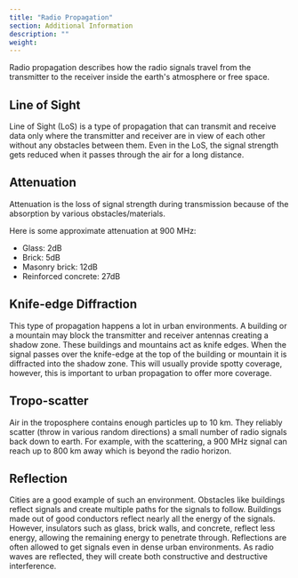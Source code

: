```yaml
---
title: "Radio Propagation"
section: Additional Information
description: ""
weight:
---
```


Radio propagation describes how the radio signals travel from the transmitter to the receiver inside the earth's atmosphere or free space.

## Line of Sight

Line of Sight (LoS) is a type of propagation that can transmit and receive data only where the transmitter and receiver are in view of each other without any obstacles between them. Even in the LoS, the signal strength gets reduced when it passes through the air for a long distance.

## Attenuation

Attenuation is the loss of signal strength during transmission because of the absorption by various obstacles/materials.

Here is some approximate attenuation at 900 MHz:

- Glass: 2dB
- Brick: 5dB
- Masonry brick: 12dB
- Reinforced concrete: 27dB

## Knife-edge Diffraction

This type of propagation happens a lot in urban environments. A building or a mountain may block the transmitter and receiver antennas creating a shadow zone. These buildings and mountains act as knife edges. When the signal passes over the knife-edge at the top of the building or mountain it is diffracted into the shadow zone. This will usually provide spotty coverage, however, this is important to urban propagation to offer more coverage.

## Tropo-scatter

Air in the troposphere contains enough particles up to 10 km. They reliably scatter (throw in various random directions) a small number of radio signals back down to earth. For example, with the scattering, a 900 MHz signal can reach up to 800 km away which is beyond the radio horizon.

## Reflection

Cities are a good example of such an environment. Obstacles like buildings reflect signals and create multiple paths for the signals to follow. Buildings made out of good conductors reflect nearly all the energy of the signals. However, insulators such as glass, brick walls, and concrete, reflect less energy, allowing the remaining energy to penetrate through. Reflections are often allowed to get signals even in dense urban environments. As radio waves are reflected, they will create both constructive and destructive interference.

